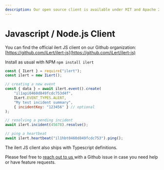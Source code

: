 ```yaml
---
description: Our open source client is available under MIT and Apache 2.0 License.
---
```


# Javascript / Node.js Client

You can find the official ilert JS client on our Github organization: [https://github.com/iLert/ilert-js](https://github.com/iLert/ilert-js)

Install as usual with NPM `npm install ilert`

```javascript
const { ILert } = require("ilert");
const ilert = new ILert();

// creating a new event
const { data } = await ilert.event().create(
    "il1api0460d849fcdc753d4f",
    ILert.EVENT_TYPES.ALERT,
    "My test incident summary",
    { incidentKey: "123456" } // optional
);

// resolving a pending incident
await ilert.incident(45678).resolve();

// ping a heartbeat
await ilert.heartbeat("il1hbt0460d849fcdc753").ping();
```

The ilert JS client also ships with Typescript definitions.

Please feel free to [reach out to us ](../../contact.md)with a Github issue in case you need help or have feature requests.

